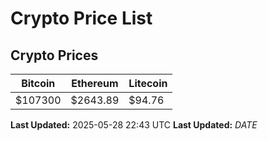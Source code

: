 # Crypto Price List

## Crypto Prices
| Bitcoin | Ethereum | Litecoin |
| ------- | -------- | -------- |
| $107300 | $2643.89 | $94.76 |
**Last Updated:** 2025-05-28 22:43 UTC
**Last Updated:** $DATE$

